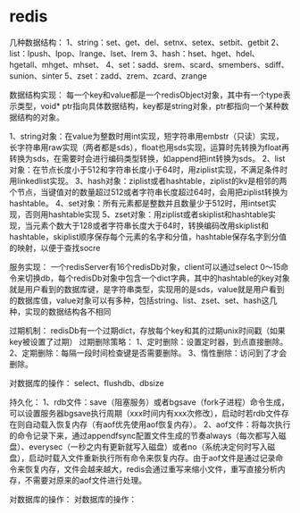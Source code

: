 # redis

几种数据结构：
1、string：set、get、del、setnx、setex、setbit、getbit
2、list：lpush、lpop、lrange、lset、lrem
3、hash：hset、hget、hdel、hgetall、mhget、mhset、
4、set：sadd、srem、scard、smembers、sdiff、sunion、sinter
5、zset：zadd、zrem、zcard、zrange


数据结构实现：
每一个key和value都是一个redisObject对象，其中有一个type表示类型，void* ptr指向具体数据结构，key都是string对象，ptr都指向一个某种数据结构的对象。

1、string对象：在value为整数时用int实现，短字符串用embstr（只读）实现，长字符串用raw实现（两者都是sds），float也用sds实现，运算时先转换为float再转换为sds，在需要时会进行编码类型转换，如append把int转换为sds。
2、list对象：在节点长度小于512和字符串长度小于64时，用ziplist实现，不满足条件时用linkedlist实现。
3、hash对象：ziplist或者hashtable，ziplist的kv是相邻的两个节点，当键值对的数量超过512或者字符串长度超过64时，会用把ziplist转换为hashtable。
4、set对象：所有元素都是整数并且数量少于512时，用intset实现，否则用hashtable实现
5、zset对象：用ziplist或者skiplist和hashtable实现，当元素个数大于128或者字符串长度大于64时，转换编码改用skiplist和hashtable，skiplist顺序保存每个元素的名字和分值，hashtable保存名字到分值的映射，以便于查找socre


服务实现：
一个redisServer有16个redisDb对象，client可以通过select 0～15命令来切换db，每个redisDb对象中包含一个dict字典，其中的hashtable的key对象就是用户看到的数据库键，是字符串类型，实现用的是sds，value就是用户看到的数据库值，value对象可以有多种，包括string、list、zset、set、hash这几种，实现的数据结构各不相同

过期机制：
redisDb有一个过期dict，存放每个key和其的过期unix时间戳（如果key被设置了过期）
过期删除策略：
1、定时删除：设置定时器，到点直接删除。
2、定期删除：每隔一段时间检查键是否需要删除。
3、惰性删除：访问到了才会删除。

对数据库的操作：
select、flushdb、dbsize

持久化：
1、rdb文件：save（阻塞服务）或者bgsave（fork子进程）命令生成，可以设置服务器bgsave执行周期（xxx时间内有xxx次修改），启动时若rdb文件存在则自动载入恢复内存（有aof优先使用aof恢复内存）。
2、aof文件：将每次执行的命令记录下来，通过appendfsync配置文件生成的节奏always（每次都写入磁盘）、everysec（一秒之内有更新就写入磁盘）或者no（系统决定何时写入磁盘），启动时载入文件重新执行所有命令来恢复内存。由于aof文件是通过记录命令来恢复内存，文件会越来越大，redis会通过重写来缩小文件，重写直接分析内存，不需要对原来的aof文件进行处理。

对数据库的操作：
对数据库的操作：
